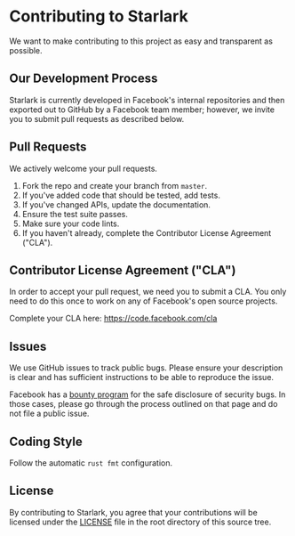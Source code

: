 # Contributing to Starlark

We want to make contributing to this project as easy and transparent as possible.

## Our Development Process

Starlark is currently developed in Facebook's internal repositories and then exported
out to GitHub by a Facebook team member; however, we invite you to submit pull
requests as described below.

## Pull Requests

We actively welcome your pull requests.

1. Fork the repo and create your branch from `master`.
2. If you've added code that should be tested, add tests.
3. If you've changed APIs, update the documentation.
4. Ensure the test suite passes.
5. Make sure your code lints.
6. If you haven't already, complete the Contributor License Agreement ("CLA").

## Contributor License Agreement ("CLA")

In order to accept your pull request, we need you to submit a CLA. You only need
to do this once to work on any of Facebook's open source projects.

Complete your CLA here: <https://code.facebook.com/cla>

## Issues

We use GitHub issues to track public bugs. Please ensure your description is
clear and has sufficient instructions to be able to reproduce the issue.

Facebook has a [bounty program](https://www.facebook.com/whitehat/) for the safe
disclosure of security bugs. In those cases, please go through the process
outlined on that page and do not file a public issue.

## Coding Style

Follow the automatic `rust fmt` configuration.

## License

By contributing to Starlark, you agree that your contributions will be
licensed under the [LICENSE](LICENSE) file in the root directory of this source tree.
